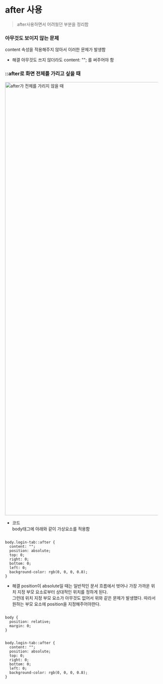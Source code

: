# after 사용
> after사용하면서 어려웠던 부분을 정리함

### 아무것도 보이지 않는 문제
content 속성을 적용해주지 않아서 이러한 문제가 발생함
* 해결
아무것도 쓰지 않더라도 content: ""; 를 써주어야 함

### ::after로 화면 전체를 가리고 싶을 때
<img width="1429" alt="after가 전체를 가리지 않을 때" src="https://user-images.githubusercontent.com/68562176/110833316-246cbd00-8251-11eb-990a-bb425b9fa7ea.png">

* 코드    
body태그에 아래와 같이 가상요소를 적용함
<pre><code>
body.login-tab::after {
  content: "";
  position: absolute;
  top: 0;
  right: 0;
  bottom: 0;
  left: 0;
  background-color: rgb(0, 0, 0, 0.8);
}
</code></pre>

* 해결
position이 absolute일 때는 일반적인 문서 흐름에서 벗어나 가장 가까운 위치 지정 부모 요소로부터 상대적인 위치를 정하게 된다.    
그런데 위치 지정 부모 요소가 아무것도 없어서 위와 같은 문제가 발생했다. 따라서 원하는 부모 요소에 position을 지정해주어야한다.
<pre><code>
body {
  position: relative;
  margin: 0;
}
</code></pre>
<pre><code>
body.login-tab::after {
  content: "";
  position: absolute;
  top: 0;
  right: 0;
  bottom: 0;
  left: 0;
  background-color: rgb(0, 0, 0, 0.8);
}
</code></pre>



